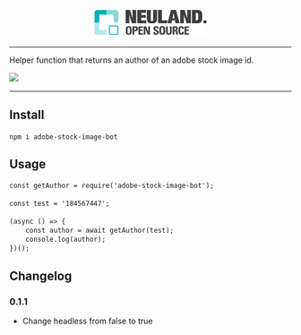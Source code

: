 <p align="center"><img src="assets/logo.png" width="200" height="auto"></p>

---

Helper function that returns an author of an adobe stock image id.

<img src="https://badge.fury.io/js/adobe-stock-image-bot.svg">

---

## Install

``` npm
npm i adobe-stock-image-bot
```

## Usage
``` nodejs
const getAuthor = require('adobe-stock-image-bot');

const test = '184567447';

(async () => {
    const author = await getAuthor(test);
    console.log(author);
})();

```

## Changelog

### 0.1.1
- Change headless from false to true
